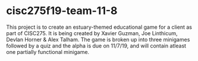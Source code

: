 # cisc275f19-team-11-8
This project is to create an estuary-themed educational game for a client as part of CISC275.
It is being created by Xavier Guzman, Joe Linthicum, Devlan Horner & Alex Talham.
The game is broken up into three minigames followed by a quiz and the alpha is due on 11/7/19, and will contain atleast one partially functional minigame.
